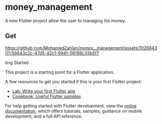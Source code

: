 # money_management

A new Flutter project allow the user to managing his money.

## Get

https://github.com/MohamedZahlan/money__management/assets/102684307/56643c2c-47d5-42c1-9941-08198c33b5f7

ting Started

This project is a starting point for a Flutter application.

A few resources to get you started if this is your first Flutter project:

- [Lab: Write your first Flutter app](https://docs.flutter.dev/get-started/codelab)
- [Cookbook: Useful Flutter samples](https://docs.flutter.dev/cookbook)

For help getting started with Flutter development, view the
[online documentation](https://docs.flutter.dev/), which offers tutorials,
samples, guidance on mobile development, and a full API reference.
